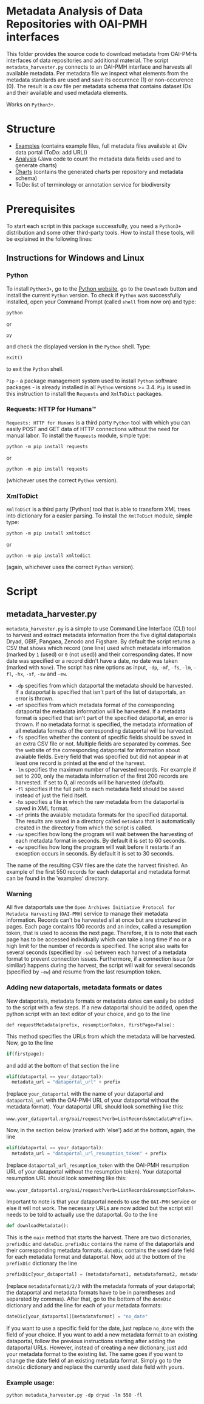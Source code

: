 # Metadata Analysis of Data Repositories with OAI-PMH interfaces

This folder provides the source code to download metadata from OAI-PMHs interfaces of data repositories and additional material. The script ```metadata_harvester.py``` connects to an OAI-PMH interface and harvests all available metadata. Per metadata file we inspect what elements from the metadata standards are used and save its occurence (1) or non-occurence (0). The result is a csv file per metadata schema that contains dataset IDs and their available and used metadata elements.

Works on ```Python3+```.

# Structure

* [Examples] (contains example files, full metadata files available at iDiv data portal (ToDo: add URL))
* [Analysis] (Java code to count the metadata data fields used and to generate charts)
* [Charts] (contains the generated charts per repository and metadata schema)
* ToDo: list of terminology or annotation service for biodiversity

[Examples]: https://github.com/fusion-jena/QuestionsMetadataBiodiv/tree/master/data_repositories/examples
[Analysis]: https://github.com/fusion-jena/QuestionsMetadataBiodiv/tree/master/data_repositories/analysis
[Charts]: https://github.com/fusion-jena/QuestionsMetadataBiodiv/tree/master/data_repositories/charts

# Prerequisites

To start each script in this package successfully, you need a ```Python3+``` distribution and some other third-party tools.
How to install these tools, will be explained in the following lines:

## Instructions for Windows and Linux

### Python

To install ```Python3+```, go to the [Python website](https://www.python.org/), go to the ```Downloads``` button and install
the current ```Python``` version.
To check if ```Python``` was successfully installed, open your Command Prompt (called ```shell``` from now on) and type:

```shell
python
```

or

```shell
py
```

and check the displayed version in the ```Python``` shell. Type:

```shell
exit()
```

to exit the ```Python``` shell.

```Pip``` - a package management system used to install ```Python``` software packages - is already installed in all ```Python``` versions >= 3.4.
```Pip``` is used in this instruction to install the ```Requests``` and ```XmlToDict``` packages.


### Requests: HTTP for Humans™

```Requests: HTTP for Humans``` is a third party ```Python``` tool with which you can easily POST and GET data of HTTP connections without the need for manual labor. To install the ```Requests``` module, simple type:

```shell
python -m pip install requests
```

or

```shell
python -m pip install requests
```

(whichever uses the correct ```Python``` version).


### XmlToDict

```XmlToDict``` is a third party [Python] tool that is able to transform XML trees into dictionary for a easier parsing. To install the ```XmlToDict``` module, simple type:

```shell
python -m pip install xmltodict
```

or

```shell
python -m pip install xmltodict
```

(again, whichever uses the correct ```Python``` version).



# Script

## metadata_harvester.py

```metadata_harvester.py``` is a simple to use Command Line Interface (CLI) tool to harvest and extract metadata information from the five digital dataportals Dryad, GBIF, Pangaea, Zenodo and Figshare. By default the script returns a CSV that shows which record (one line) used which metadata information (marked by ```1``` (used) or ```0``` (not used)) and their corresponding dates. If now date was specified or a record didn't have a date, no date was taken (marked with ```None```). The script has nine options as input, ```-dp```, ```-mf```, ```-fs```, ```-lm```, ```-fl```, ```-hx```, ```-sf```, ```-sw``` and ```-ew```.
 * ```-dp``` specifies from which dataportal the metadata should be harvested. If a dataportal is specified that isn't part of the list of dataportals, an error is thrown.
 * ```-mf``` specifies from which metadata format of the corresponding dataportal the metadata information will be harvested. If a metadata format is specified that isn't part of the specified dataportal, an error is thrown. If no metadata format is specified, the metadata information of all metadata formats of the corresponding dataportal will be harvested.
 * ```-fs``` specifies whether the content of specific fields should be saved in an extra CSV file or not. Multiple fields are separated by commas. See the website of the corresponding dataportal for information about avaiable fields. Every field that was specified but did not appear in at least one record is printed at the end of the harvest.
 * ```-lm``` specifies the maximum number of harvested records. For example if set to 200, only the metadata information of the first 200 records are harvested. If set to 0, all records will be harvested (default).
 * ```-fl``` specifies if the full path to each metadata field should be saved instead of just the field itself.
 * ```-hx``` specifies a file in which the raw metadata from the dataportal is saved in XML format.
 * ```-sf``` prints the avaiable metadata formats for the specified dataportal. The results are saved in a directory called ```metadata``` that is automatically created in the directory from which the script is called.
 * ```-sw``` specifies how long the program will wait between the harvesting of each metadata format in seconds. By default it is set to 60 seconds.
 * ```-ew``` specifies how long the program will wait before it restarts if an exception occurs in seconds. By default it is set to 30 seconds.

The name of the resulting CSV files are the date the harvest finished. An example of the first 550 records for each dataportal and metadata format can be found in the 'examples' directory.


### Warning

All five dataportals use the ```Open Archives Initiative Protocol for Metadata Harvesting``` (```OAI-PMH```) service to manage their metadata information. Records can't be harvested all at once but are structured in pages. Each page contains 100 records and an index, called a resumption token, that is used to access the next page. Therefore, it is to note that each page has to be accessed individually which can take a long time if no or a high limit for the number of records is specified. The script also waits for several seconds (specified by ```-sw```) between each harvest of a metadata format to prevent connection issues. Furthermore, if a connection issue (or similiar) happens during the harvest, the script will wait for several seconds (specified by ```-ew```) and resume from the last resumption token.


### Adding new dataportals, metadata formats or dates

New dataportals, metadata formats or metadata dates can easily be added to the script with a few steps. If a new dataportal should be added, open the python script with an text editor of your choice, and go to the line

```'python
def requestMetadata(prefix, resumptionToken, firstPage=False):
```

This method specifies the URLs from which the metadata will be harvested. Now, go to the line

```python
if(firstpage):
```

and add at the bottom of that section the line

```python
elif(dataportal == your_dataportal):
  metadata_url = "dataportal_url" + prefix
```

(replace ```your_dataportal``` with the name of your dataportal and ```dataportal_url``` with the OAI-PMH URL of your dataportal without the metadata format). Your dataportal URL should look something like this:

```www.your_dataportal.org/oai/request?verb=ListRecords&metadataPrefix=```.

Now, in the section below (marked with 'else') add at the bottom, again, the line

```python
elif(dataportal == your_dataportal):
  metadata_url = "dataportal_url_resumption_token" + prefix
```

(replace ```dataportal_url_resumption_token``` with the OAI-PMH resumption URL of your dataportal without the resumption token). Your dataportal resumption URL should look something like this:

```www.your_dataportal.org/oai/request?verb=ListRecords&resumptionToken=```.

Important to note is that your dataportal needs to use the ```OAI-PMH``` service or else it will not work. The necessary URLs are now added but the script still needs to be told to actually use the dataportal. Go to the line

```python
def downloadMetadata():
```

This is the ```main``` method that starts the harvest. There are two dictionaries, ```prefixDic``` and ```dateDic```. ```prefixDic``` contains the name of the dataportals and their corresponding metadata formats. ```dateDic``` contains the used date field for each metadata format and dataportal. Now, add at the bottom of the ```prefixDic``` dictionary the line

```python
prefixDic[your_dataportal] = (metadataformat1, metadataformat2, metadataformat3, ...)
```

(replace ```metadataformat1/2/3``` with the metadata formats of your dataportal; the dataportal and metadata formats have to be in parentheses and separated by commas). After that, go to the bottom of the ```dateDic``` dictionary and add the line for each of your metadata formats:

```python
dateDic[your_dataportal][metadataformat] = "no_date"
```

If you want to use a specific field for the date, just replace ```no_date``` with the field of your choice. If you want to add a new metadata format to an existing dataportal, follow the previous instructions starting after adding the dataportal URLs. However, instead of creating a new dictionary, just add your metadata format to the existing list. The same goes if you want to change the date field of an existing metadata format. Simply go to the ```dateDic``` dictionary and replace the currently used date field with yours.



### Example usage:

```shell
python metadata_harvester.py -dp dryad -lm 550 -fl
```
